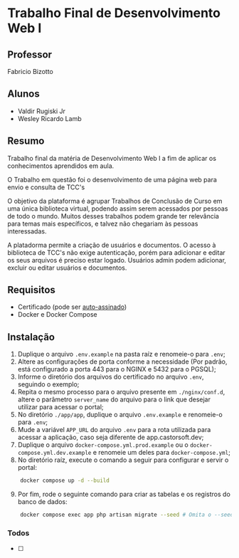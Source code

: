 # Trabalho Final de Desenvolvimento Web I

## Professor
Fabricio Bizotto

## Alunos
- Valdir Rugiski Jr
- Wesley Ricardo Lamb

## Resumo
Trabalho final da matéria de Desenvolvimento Web I a fim de aplicar os conhecimentos aprendidos em aula.

O Trabalho em questão foi o desenvolvimento de uma página web para envio e consulta de TCC's

O objetivo da plataforma é agrupar Trabalhos de Conclusão de Curso em uma única biblioteca virtual, podendo assim serem acessados por pessoas de todo o mundo. Muitos desses trabalhos podem grande ter relevância para temas mais específicos, e talvez não chegariam às pessoas interessadas.

A platadorma permite a criação de usuários e documentos. O acesso à biblioteca de TCC's não exige autenticação, porém para adicionar e editar os seus arquivos é preciso estar logado. Usuários admin podem adicionar, excluir ou editar usuários e documentos.

## Requisitos

- Certificado (pode ser [auto-assinado](https://gist.github.com/WesleyLamb/113348638bedb0b6aeacbe48efd2ae4c))
- Docker e Docker Compose

## Instalação

1. Duplique o arquivo `.env.example` na pasta raíz e renomeie-o para `.env`;
2. Altere as configurações de porta conforme a necessidade (Por padrão, está configurado a porta 443 para o NGINX e 5432 para o PGSQL);
3. Informe o diretório dos arquivos do certificado no arquivo `.env`, seguindo o exemplo;
4. Repita o mesmo processo para o arquivo presente em `./nginx/conf.d`, altere o parâmetro `server_name` do arquivo para o link que desejar utilizar para acessar o portal;
5. No diretório `./app/app`, duplique o arquivo `.env.example` e renomeie-o para `.env`;
6. Mude a variável `APP_URL` do arquivo `.env` para a rota utilizada para acessar a aplicação, caso seja diferente de app.castorsoft.dev;
7. Duplique o arquivo `docker-compose.yml.prod.example` ou o `docker-compose.yml.dev.example` e renomeie um deles para `docker-compose.yml`;
8. No diretório raíz, execute o comando a seguir para configurar e servir o portal:
```bash
    docker compose up -d --build
```
9. Por fim, rode o seguinte comando para criar as tabelas e os registros do banco de dados:
```bash
    docker compose exec app php artisan migrate --seed # Omita o --seed caso não queira os registros demonstrativos
```


### Todos

 - [ ]